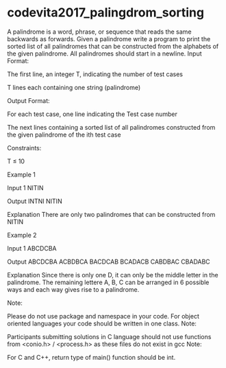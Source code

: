 # codevita2017_palingdrom_sorting

A palindrome is a word, phrase, or sequence that reads the same backwards as forwards. Given a palindrome write a program to print the sorted list of all palindromes that can be constructed from the alphabets of the given palindrome. All palindromes should start in a newline.
Input Format:

The first line, an integer T, indicating the number of test cases

T lines each containing one string (palindrome)

Output Format:

For each test case, one line indicating the Test case number

The next lines containing a sorted list of all palindromes constructed from the given palindrome of the ith test case

Constraints:

T ≤ 10

Example 1

Input 
1 
NITIN

Output 
INTNI 
NITIN

Explanation 
There are only two palindromes that can be constructed from NITIN


Example 2

Input 
1 
ABCDCBA

Output 
ABCDCBA 
ACBDBCA 
BACDCAB 
BCADACB 
CABDBAC 
CBADABC

Explanation 
Since there is only one D, it can only be the middle letter in the palindrome. The remaining lettere A, B, C can be arranged in 6 possible ways and each way gives rise to a palindrome.

Note:

Please do not use package and namespace in your code. For object oriented languages your code should be written in one class.
Note:

Participants submitting solutions in C language should not use functions from <conio.h> / <process.h> as these files do not exist in gcc
Note:

For C and C++, return type of main() function should be int.

